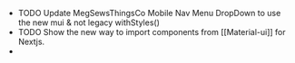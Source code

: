 - TODO Update MegSewsThingsCo Mobile Nav Menu DropDown to use the new mui & not legacy withStyles()
- TODO Show the new way to import components from [[Material-ui]] for Nextjs.
-